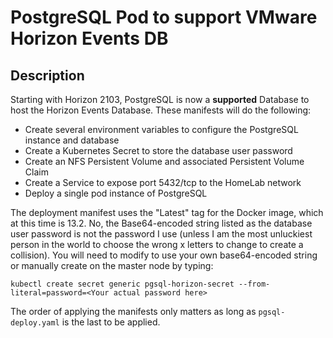 # PostgreSQL Pod to support VMware Horizon Events DB

## Description

Starting with Horizon 2103, PostgreSQL is now a **supported** Database to host the Horizon Events Database.  These manifests will do the following:

+ Create several environment variables to configure the PostgreSQL instance and database
+ Create a Kubernetes Secret to store the database user password
+ Create an NFS Persistent Volume and associated Persistent Volume Claim
+ Create a Service to expose port 5432/tcp to the HomeLab network
+ Deploy a single pod instance of PostgreSQL

The deployment manifest uses the "Latest" tag for the Docker image, which at this time is 13.2.  No, the Base64-encoded string listed as the database user password is not the password I use (unless I am the most unluckiest person in the world to choose the wrong x letters to change to create a collision).  You will need to modify to use your own base64-encoded string or manually create on the master node by typing:

    kubectl create secret generic pgsql-horizon-secret --from-literal=password=<Your actual password here>

The order of applying the manifests only matters as long as `pgsql-deploy.yaml` is the last to be applied.
